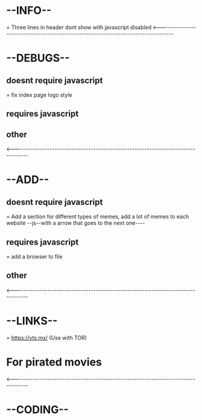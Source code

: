#    --INFO--
= Three lines in header dont show with javascript disabled
<------------------------------------------------------------------------------------
#    --DEBUGS--
## doesnt require javascript
= fix index page logo style

## requires javascript

## other
<------------------------------------------------------------------------------------
#    --ADD--
## doesnt require javascript
= Add a section for different types of memes, add a lot of memes to each website --js--with a arrow that goes to the next one----

## requires javascript
= add a browser to file

## other
<------------------------------------------------------------------------------------
#   --LINKS--
= https://yts.mx/ (Use with TOR)
# For pirated movies
<------------------------------------------------------------------------------------

#    --CODING--

